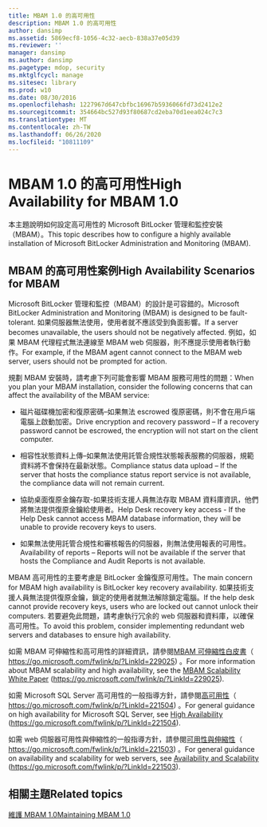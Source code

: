 ```yaml
---
title: MBAM 1.0 的高可用性
description: MBAM 1.0 的高可用性
author: dansimp
ms.assetid: 5869ecf8-1056-4c32-aecb-838a37e05d39
ms.reviewer: ''
manager: dansimp
ms.author: dansimp
ms.pagetype: mdop, security
ms.mktglfcycl: manage
ms.sitesec: library
ms.prod: w10
ms.date: 08/30/2016
ms.openlocfilehash: 1227967d647cbfbc16967b5936066fd73d2412e2
ms.sourcegitcommit: 354664bc527d93f80687cd2eba70d1eea024c7c3
ms.translationtype: MT
ms.contentlocale: zh-TW
ms.lasthandoff: 06/26/2020
ms.locfileid: "10811109"
---
```

# <span data-ttu-id="a13ee-103">MBAM 1.0 的高可用性</span><span class="sxs-lookup"><span data-stu-id="a13ee-103">High Availability for MBAM 1.0</span></span>


<span data-ttu-id="a13ee-104">本主題說明如何設定高可用性的 Microsoft BitLocker 管理和監控安裝（MBAM）。</span><span class="sxs-lookup"><span data-stu-id="a13ee-104">This topic describes how to configure a highly available installation of Microsoft BitLocker Administration and Monitoring (MBAM).</span></span>

## <span data-ttu-id="a13ee-105">MBAM 的高可用性案例</span><span class="sxs-lookup"><span data-stu-id="a13ee-105">High Availability Scenarios for MBAM</span></span>


<span data-ttu-id="a13ee-106">Microsoft BitLocker 管理和監控（MBAM）的設計是可容錯的。</span><span class="sxs-lookup"><span data-stu-id="a13ee-106">Microsoft BitLocker Administration and Monitoring (MBAM) is designed to be fault-tolerant.</span></span> <span data-ttu-id="a13ee-107">如果伺服器無法使用，使用者就不應該受到負面影響。</span><span class="sxs-lookup"><span data-stu-id="a13ee-107">If a server becomes unavailable, the users should not be negatively affected.</span></span> <span data-ttu-id="a13ee-108">例如，如果 MBAM 代理程式無法連線至 MBAM web 伺服器，則不應提示使用者執行動作。</span><span class="sxs-lookup"><span data-stu-id="a13ee-108">For example, if the MBAM agent cannot connect to the MBAM web server, users should not be prompted for action.</span></span>

<span data-ttu-id="a13ee-109">規劃 MBAM 安裝時，請考慮下列可能會影響 MBAM 服務可用性的問題：</span><span class="sxs-lookup"><span data-stu-id="a13ee-109">When you plan your MBAM installation, consider the following concerns that can affect the availability of the MBAM service:</span></span>

-   <span data-ttu-id="a13ee-110">磁片磁碟機加密和復原密碼–如果無法 escrowed 復原密碼，則不會在用戶端電腦上啟動加密。</span><span class="sxs-lookup"><span data-stu-id="a13ee-110">Drive encryption and recovery password – If a recovery password cannot be escrowed, the encryption will not start on the client computer.</span></span>

-   <span data-ttu-id="a13ee-111">相容性狀態資料上傳–如果無法使用託管合規性狀態報表服務的伺服器，規範資料將不會保持在最新狀態。</span><span class="sxs-lookup"><span data-stu-id="a13ee-111">Compliance status data upload – If the server that hosts the compliance status report service is not available, the compliance data will not remain current.</span></span>

-   <span data-ttu-id="a13ee-112">協助桌面復原金鑰存取-如果技術支援人員無法存取 MBAM 資料庫資訊，他們將無法提供復原金鑰給使用者。</span><span class="sxs-lookup"><span data-stu-id="a13ee-112">Help Desk recovery key access - If the Help Desk cannot access MBAM database information, they will be unable to provide recovery keys to users.</span></span>

-   <span data-ttu-id="a13ee-113">如果無法使用託管合規性和審核報告的伺服器，則無法使用報表的可用性。</span><span class="sxs-lookup"><span data-stu-id="a13ee-113">Availability of reports – Reports will not be available if the server that hosts the Compliance and Audit Reports is not available.</span></span>

<span data-ttu-id="a13ee-114">MBAM 高可用性的主要考慮是 BitLocker 金鑰復原可用性。</span><span class="sxs-lookup"><span data-stu-id="a13ee-114">The main concern for MBAM high availability is BitLocker key recovery availability.</span></span> <span data-ttu-id="a13ee-115">如果技術支援人員無法提供復原金鑰，鎖定的使用者就無法解除鎖定電腦。</span><span class="sxs-lookup"><span data-stu-id="a13ee-115">If the help desk cannot provide recovery keys, users who are locked out cannot unlock their computers.</span></span> <span data-ttu-id="a13ee-116">若要避免此問題，請考慮執行冗余的 web 伺服器和資料庫，以確保高可用性。</span><span class="sxs-lookup"><span data-stu-id="a13ee-116">To avoid this problem, consider implementing redundant web servers and databases to ensure high availability.</span></span>

<span data-ttu-id="a13ee-117">如需 MBAM 可伸縮性和高可用性的詳細資訊，請參閱[MBAM 可伸縮性白皮書](https://go.microsoft.com/fwlink/p/?LinkId=229025)（ https://go.microsoft.com/fwlink/p/?LinkId=229025) 。</span><span class="sxs-lookup"><span data-stu-id="a13ee-117">For more information about MBAM scalability and high availability, see the [MBAM Scalability White Paper](https://go.microsoft.com/fwlink/p/?LinkId=229025) (https://go.microsoft.com/fwlink/p/?LinkId=229025).</span></span>

<span data-ttu-id="a13ee-118">如需 Microsoft SQL Server 高可用性的一般指導方針，請參閱[高可用性](https://go.microsoft.com/fwlink/p/?LinkId=221504)（ https://go.microsoft.com/fwlink/p/?LinkId=221504) 。</span><span class="sxs-lookup"><span data-stu-id="a13ee-118">For general guidance on high availability for Microsoft SQL Server, see [High Availability](https://go.microsoft.com/fwlink/p/?LinkId=221504) (https://go.microsoft.com/fwlink/p/?LinkId=221504).</span></span>

<span data-ttu-id="a13ee-119">如需 web 伺服器可用性與伸縮性的一般指導方針，請參閱[可用性與伸縮性](https://go.microsoft.com/fwlink/p/?LinkId=221503)（ https://go.microsoft.com/fwlink/p/?LinkId=221503) 。</span><span class="sxs-lookup"><span data-stu-id="a13ee-119">For general guidance on availability and scalability for web servers, see [Availability and Scalability](https://go.microsoft.com/fwlink/p/?LinkId=221503) (https://go.microsoft.com/fwlink/p/?LinkId=221503).</span></span>

## <span data-ttu-id="a13ee-120">相關主題</span><span class="sxs-lookup"><span data-stu-id="a13ee-120">Related topics</span></span>


[<span data-ttu-id="a13ee-121">維護 MBAM 1.0</span><span class="sxs-lookup"><span data-stu-id="a13ee-121">Maintaining MBAM 1.0</span></span>](maintaining-mbam-10.md)

 

 





